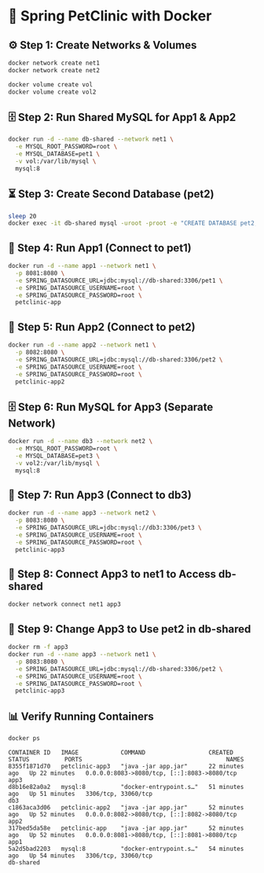 # 🐳 Spring PetClinic with Docker
## ⚙️ Step 1: Create Networks & Volumes
```bash
docker network create net1
docker network create net2

docker volume create vol
docker volume create vol2
```
## 🗄 Step 2: Run Shared MySQL for App1 & App2
```bash
docker run -d --name db-shared --network net1 \
  -e MYSQL_ROOT_PASSWORD=root \
  -e MYSQL_DATABASE=pet1 \
  -v vol:/var/lib/mysql \
  mysql:8
```
## ⏳ Step 3: Create Second Database (pet2)
```bash
sleep 20
docker exec -it db-shared mysql -uroot -proot -e "CREATE DATABASE pet2;"
```
## 🚀 Step 4: Run App1 (Connect to pet1)
```bash
docker run -d --name app1 --network net1 \
  -p 8081:8080 \
  -e SPRING_DATASOURCE_URL=jdbc:mysql://db-shared:3306/pet1 \
  -e SPRING_DATASOURCE_USERNAME=root \
  -e SPRING_DATASOURCE_PASSWORD=root \
  petclinic-app
```
## 🚀 Step 5: Run App2 (Connect to pet2)
```bash
docker run -d --name app2 --network net1 \
  -p 8082:8080 \
  -e SPRING_DATASOURCE_URL=jdbc:mysql://db-shared:3306/pet2 \
  -e SPRING_DATASOURCE_USERNAME=root \
  -e SPRING_DATASOURCE_PASSWORD=root \
  petclinic-app2
```
## 🗄 Step 6: Run MySQL for App3 (Separate Network)
```bash
docker run -d --name db3 --network net2 \
  -e MYSQL_ROOT_PASSWORD=root \
  -e MYSQL_DATABASE=pet3 \
  -v vol2:/var/lib/mysql \
  mysql:8
```
## 🚀 Step 7: Run App3 (Connect to db3)
```bash
docker run -d --name app3 --network net2 \
  -p 8083:8080 \
  -e SPRING_DATASOURCE_URL=jdbc:mysql://db3:3306/pet3 \
  -e SPRING_DATASOURCE_USERNAME=root \
  -e SPRING_DATASOURCE_PASSWORD=root \
  petclinic-app3
```
## 🔗 Step 8: Connect App3 to net1 to Access db-shared
```bash
docker network connect net1 app3
```
## 🔄 Step 9: Change App3 to Use pet2 in db-shared
```bash
docker rm -f app3
docker run -d --name app3 --network net1 \
  -p 8083:8080 \
  -e SPRING_DATASOURCE_URL=jdbc:mysql://db-shared:3306/pet2 \
  -e SPRING_DATASOURCE_USERNAME=root \
  -e SPRING_DATASOURCE_PASSWORD=root \
  petclinic-app3
```
## 📊 Verify Running Containers
```bash
docker ps
```
```
CONTAINER ID   IMAGE            COMMAND                  CREATED          STATUS          PORTS                                         NAMES
8355f1871d70   petclinic-app3   "java -jar app.jar"      22 minutes ago   Up 22 minutes   0.0.0.0:8083->8080/tcp, [::]:8083->8080/tcp   app3
d8b16e82a0a2   mysql:8          "docker-entrypoint.s…"   51 minutes ago   Up 51 minutes   3306/tcp, 33060/tcp                           db3
c1863aca3d06   petclinic-app2   "java -jar app.jar"      52 minutes ago   Up 52 minutes   0.0.0.0:8082->8080/tcp, [::]:8082->8080/tcp   app2
317bed5da58e   petclinic-app    "java -jar app.jar"      52 minutes ago   Up 52 minutes   0.0.0.0:8081->8080/tcp, [::]:8081->8080/tcp   app1
5a2d5bad2203   mysql:8          "docker-entrypoint.s…"   54 minutes ago   Up 54 minutes   3306/tcp, 33060/tcp                           db-shared
```
